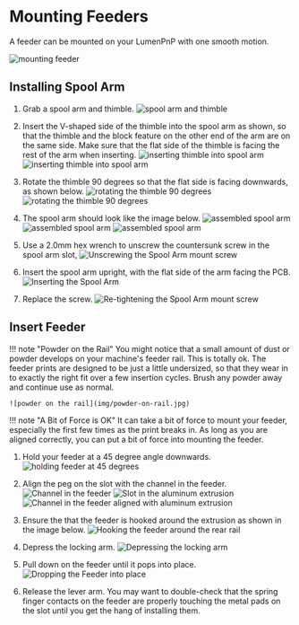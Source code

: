 # Mounting Feeders

A feeder can be mounted on your LumenPnP with one smooth motion.

![mounting feeder](img/mounting.gif)

## Installing Spool Arm

1. Grab a spool arm and thimble.
   ![spool arm and thimble](img/spool-parts.jpg)

2. Insert the V-shaped side of the thimble into the spool arm as shown, so that the thimble and the block feature on the other end of the arm are on the same side. Make sure that the flat side of the thimble is facing the rest of the arm when inserting.
   ![inserting thimble into spool arm](img/thimble-inserted.jpg)
   ![inserting thimble into spool arm](img/thimble-inserted-back.jpg)

3. Rotate the thimble 90 degrees so that the flat side is facing downwards, as shown below.
   ![rotating the thimble 90 degrees](img/thimble-rotate.jpg)
   ![rotating the thimble 90 degrees](img/thimble-rotate-back.jpg)

4. The spool arm should look like the image below.
   ![assembled spool arm](img/spool-assembled-1.jpg)
   ![assembled spool arm](img/spool-assembled-2.jpg)
   ![assembled spool arm](img/spool-assembled-3.jpg)

5. Use a 2.0mm hex wrench to unscrew the countersunk screw in the spool arm slot,
   ![Unscrewing the Spool Arm mount screw](img/IMG_2146.JPG)

6. Insert the spool arm upright, with the flat side of the arm facing the PCB.
   ![Inserting the Spool Arm](img/IMG_2147.JPG)

7. Replace the screw.
   ![Re-tightening the Spool Arm mount screw](img/IMG_2149.JPG)

## Insert Feeder

!!! note "Powder on the Rail"
    You might notice that a small amount of dust or powder develops on your machine's feeder rail. This is totally ok. The feeder prints are designed to be just a little undersized, so that they wear in to exactly the right fit over a few insertion cycles. Brush any powder away and continue use as normal.

    ![powder on the rail](img/powder-on-rail.jpg)

!!! note "A Bit of Force is OK"
      It can take a bit of force to mount your feeder, especially the first few times as the print breaks in. As long as you are aligned correctly, you can put a bit of force into mounting the feeder.

1. Hold your feeder at a 45 degree angle downwards.
   ![holding feeder at 45 degrees](img/IMG_2150.JPG)

2. Align the peg on the slot with the channel in the feeder.
   ![Channel in the feeder](img/alignment-slot.JPG)
   ![Slot in the aluminum extrusion](img/IMG_2175.JPG)
   ![Channel in the feeder aligned with aluminum extrusion](img/IMG_2156.JPG)

3. Ensure the that the feeder is hooked around the extrusion as shown in the image below.
   ![Hooking the feeder around the rear rail](img/IMG_2158.JPG)

4. Depress the locking arm.
   ![Depressing the locking arm](img/IMG_2159.JPG)

5. Pull down on the feeder until it pops into place.
   ![Dropping the Feeder into place](img/IMG_2161.JPG)

6. Release the lever arm. You may want to double-check that the spring finger contacts on the feeder are properly touching the metal pads on the slot until you get the hang of installing them.
